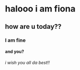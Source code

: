# halooo i am fiona
## how are u today??
### I am fine
#### and you?
###### i wish you all da best!!
